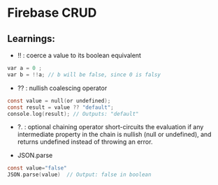 # Firebase CRUD

## Learnings:

- !! : coerce a value to its boolean equivalent

```c
var a = 0 ;
var b = !!a; // b will be false, since 0 is falsy
```

- ?? : nullish coalescing operator

```c
const value = null(or undefined);
const result = value ?? "default";
console.log(result); // Outputs: "default"
```

- ?. : optional chaining operator
  short-circuits the evaluation if any intermediate property in the chain is nullish (null or undefined), and returns undefined instead of throwing an error.

- JSON.parse

```c
const value="false"
JSON.parse(value)  // Output: false in boolean
```
